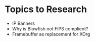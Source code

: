 # Topics to Research

- IP Banners
- Why is Blowfish not FIPS complient?
- Framebuffer as replacement for XOrg
